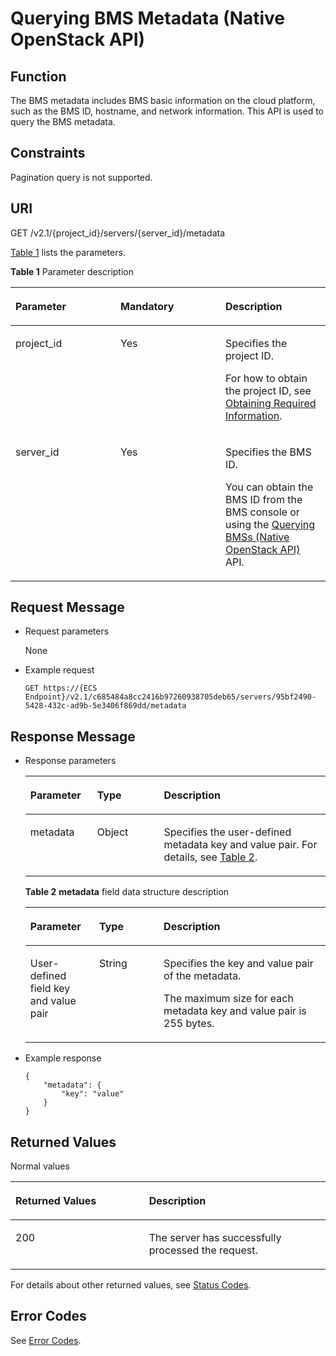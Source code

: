 # Querying BMS Metadata \(Native OpenStack API\)<a name="EN-US_TOPIC_0060402469"></a>

## Function<a name="section61558535185333"></a>

The BMS metadata includes BMS basic information on the cloud platform, such as the BMS ID, hostname, and network information. This API is used to query the BMS metadata.

## Constraints<a name="section57278039123222"></a>

Pagination query is not supported.

## URI<a name="section47451206185333"></a>

GET /v2.1/\{project\_id\}/servers/\{server\_id\}/metadata

[Table 1](#table3831319143216)  lists the parameters.

**Table  1**  Parameter description

<a name="table3831319143216"></a>
<table><thead align="left"><tr id="row38322019153219"><th class="cellrowborder" valign="top" width="33.33333333333333%" id="mcps1.2.4.1.1"><p id="p49662088185333"><a name="p49662088185333"></a><a name="p49662088185333"></a>Parameter</p>
</th>
<th class="cellrowborder" valign="top" width="33.33333333333333%" id="mcps1.2.4.1.2"><p id="p63206191185333"><a name="p63206191185333"></a><a name="p63206191185333"></a>Mandatory</p>
</th>
<th class="cellrowborder" valign="top" width="33.33333333333333%" id="mcps1.2.4.1.3"><p id="p19427838185333"><a name="p19427838185333"></a><a name="p19427838185333"></a>Description</p>
</th>
</tr>
</thead>
<tbody><tr id="row15832181913211"><td class="cellrowborder" valign="top" width="33.33333333333333%" headers="mcps1.2.4.1.1 "><p id="p26317623185333"><a name="p26317623185333"></a><a name="p26317623185333"></a>project_id</p>
</td>
<td class="cellrowborder" valign="top" width="33.33333333333333%" headers="mcps1.2.4.1.2 "><p id="p51352688185333"><a name="p51352688185333"></a><a name="p51352688185333"></a>Yes</p>
</td>
<td class="cellrowborder" valign="top" width="33.33333333333333%" headers="mcps1.2.4.1.3 "><p id="p65927025185333"><a name="p65927025185333"></a><a name="p65927025185333"></a>Specifies the project ID.</p>
<p id="p9141450142010"><a name="p9141450142010"></a><a name="p9141450142010"></a>For how to obtain the project ID, see <a href="https://docs.otc.t-systems.com/en-us/api/apiug/apig-en-api-180328009.html" target="_blank" rel="noopener noreferrer">Obtaining Required Information</a>.</p>
</td>
</tr>
<tr id="row78321619103218"><td class="cellrowborder" valign="top" width="33.33333333333333%" headers="mcps1.2.4.1.1 "><p id="p10854909185333"><a name="p10854909185333"></a><a name="p10854909185333"></a>server_id</p>
</td>
<td class="cellrowborder" valign="top" width="33.33333333333333%" headers="mcps1.2.4.1.2 "><p id="p6832475185333"><a name="p6832475185333"></a><a name="p6832475185333"></a>Yes</p>
</td>
<td class="cellrowborder" valign="top" width="33.33333333333333%" headers="mcps1.2.4.1.3 "><p id="p16559613185333"><a name="p16559613185333"></a><a name="p16559613185333"></a>Specifies the <span id="text956081517186"><a name="text956081517186"></a><a name="text956081517186"></a>BMS</span><span id="text11560151581814"><a name="text11560151581814"></a><a name="text11560151581814"></a></span> ID.</p>
<p id="p29791113277"><a name="p29791113277"></a><a name="p29791113277"></a>You can obtain the BMS ID from the <span id="en-us_topic_0113746489_text013014803615"><a name="en-us_topic_0113746489_text013014803615"></a><a name="en-us_topic_0113746489_text013014803615"></a>BMS</span><span id="en-us_topic_0113746489_text10131448133612"><a name="en-us_topic_0113746489_text10131448133612"></a><a name="en-us_topic_0113746489_text10131448133612"></a></span> console or using the <a href="querying-bmss-(native-openstack-api).md">Querying BMSs (Native OpenStack API)</a> API.</p>
</td>
</tr>
</tbody>
</table>

## Request Message<a name="section14818796185333"></a>

-   Request parameters

    None

-   Example request

    ```
    GET https://{ECS Endpoint}/v2.1/c685484a8cc2416b97260938705deb65/servers/95bf2490-5428-432c-ad9b-5e3406f869dd/metadata
    ```


## Response Message<a name="section22254218185333"></a>

-   Response parameters

    <a name="table48150236185333"></a>
    <table><thead align="left"><tr id="row64499137185333"><th class="cellrowborder" valign="top" width="22.259999999999998%" id="mcps1.1.4.1.1"><p id="p59978491115233"><a name="p59978491115233"></a><a name="p59978491115233"></a>Parameter</p>
    </th>
    <th class="cellrowborder" valign="top" width="22.24%" id="mcps1.1.4.1.2"><p id="p26419641115233"><a name="p26419641115233"></a><a name="p26419641115233"></a>Type</p>
    </th>
    <th class="cellrowborder" valign="top" width="55.50000000000001%" id="mcps1.1.4.1.3"><p id="p64181866115233"><a name="p64181866115233"></a><a name="p64181866115233"></a>Description</p>
    </th>
    </tr>
    </thead>
    <tbody><tr id="row51055328185333"><td class="cellrowborder" valign="top" width="22.259999999999998%" headers="mcps1.1.4.1.1 "><p id="p41840919185333"><a name="p41840919185333"></a><a name="p41840919185333"></a>metadata</p>
    </td>
    <td class="cellrowborder" valign="top" width="22.24%" headers="mcps1.1.4.1.2 "><p id="p33671307185333"><a name="p33671307185333"></a><a name="p33671307185333"></a>Object</p>
    </td>
    <td class="cellrowborder" valign="top" width="55.50000000000001%" headers="mcps1.1.4.1.3 "><p id="p51647808185333"><a name="p51647808185333"></a><a name="p51647808185333"></a>Specifies the user-defined metadata key and value pair. For details, see <a href="#table22722954185333">Table 2</a>.</p>
    </td>
    </tr>
    </tbody>
    </table>

    **Table  2** **metadata**  field data structure description

    <a name="table22722954185333"></a>
    <table><thead align="left"><tr id="row5305371185333"><th class="cellrowborder" valign="top" width="22.957704229577043%" id="mcps1.2.4.1.1"><p id="p1640481205915"><a name="p1640481205915"></a><a name="p1640481205915"></a>Parameter</p>
    </th>
    <th class="cellrowborder" valign="top" width="21.467853214678534%" id="mcps1.2.4.1.2"><p id="p1440581220594"><a name="p1440581220594"></a><a name="p1440581220594"></a>Type</p>
    </th>
    <th class="cellrowborder" valign="top" width="55.57444255574442%" id="mcps1.2.4.1.3"><p id="p1340841217596"><a name="p1340841217596"></a><a name="p1340841217596"></a>Description</p>
    </th>
    </tr>
    </thead>
    <tbody><tr id="row2696702185333"><td class="cellrowborder" valign="top" width="22.957704229577043%" headers="mcps1.2.4.1.1 "><p id="p17106284185333"><a name="p17106284185333"></a><a name="p17106284185333"></a>User-defined field key and value pair</p>
    </td>
    <td class="cellrowborder" valign="top" width="21.467853214678534%" headers="mcps1.2.4.1.2 "><p id="p43431730185333"><a name="p43431730185333"></a><a name="p43431730185333"></a>String</p>
    </td>
    <td class="cellrowborder" valign="top" width="55.57444255574442%" headers="mcps1.2.4.1.3 "><p id="p5719410617654"><a name="p5719410617654"></a><a name="p5719410617654"></a>Specifies the key and value pair of the metadata.</p>
    <p id="p4498490617654"><a name="p4498490617654"></a><a name="p4498490617654"></a>The maximum size for each metadata key and value pair is 255 bytes.</p>
    </td>
    </tr>
    </tbody>
    </table>

-   Example response

    ```
    {
        "metadata": {
            "key": "value"
        }
    } 
    ```


## Returned Values<a name="section7610951"></a>

Normal values

<a name="en-us_topic_0106040941_table753804619176"></a>
<table><thead align="left"><tr id="en-us_topic_0106040941_row10735134615172"><th class="cellrowborder" valign="top" width="42.42%" id="mcps1.1.3.1.1"><p id="en-us_topic_0106040941_p19735204616177"><a name="en-us_topic_0106040941_p19735204616177"></a><a name="en-us_topic_0106040941_p19735204616177"></a>Returned Values</p>
</th>
<th class="cellrowborder" valign="top" width="57.58%" id="mcps1.1.3.1.2"><p id="en-us_topic_0106040941_p207355465176"><a name="en-us_topic_0106040941_p207355465176"></a><a name="en-us_topic_0106040941_p207355465176"></a>Description</p>
</th>
</tr>
</thead>
<tbody><tr id="en-us_topic_0106040941_row1473514621713"><td class="cellrowborder" valign="top" width="42.42%" headers="mcps1.1.3.1.1 "><p id="en-us_topic_0106040941_p13735144611178"><a name="en-us_topic_0106040941_p13735144611178"></a><a name="en-us_topic_0106040941_p13735144611178"></a>200</p>
</td>
<td class="cellrowborder" valign="top" width="57.58%" headers="mcps1.1.3.1.2 "><p id="en-us_topic_0106040941_p207351246161711"><a name="en-us_topic_0106040941_p207351246161711"></a><a name="en-us_topic_0106040941_p207351246161711"></a>The server has successfully processed the request.</p>
</td>
</tr>
</tbody>
</table>

For details about other returned values, see  [Status Codes](status-codes.md).

## Error Codes<a name="section14752650154917"></a>

See  [Error Codes](error-codes.md).

